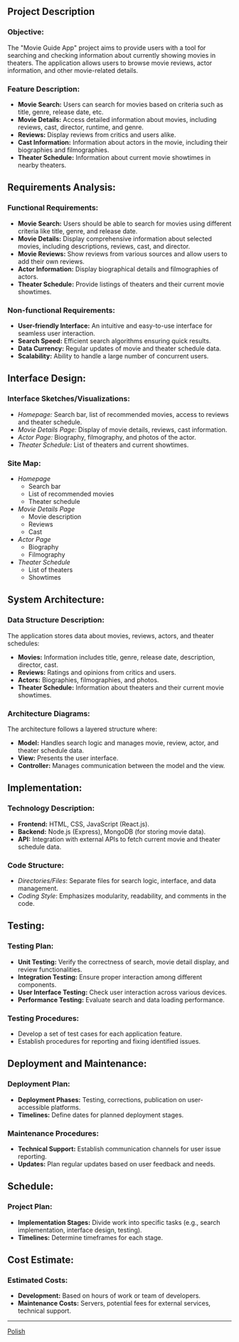## Project Description

### Objective:

The "Movie Guide App" project aims to provide users with a tool for searching and checking information about currently showing movies in theaters. The application allows users to browse movie reviews, actor information, and other movie-related details.

### Feature Description:

- **Movie Search:** Users can search for movies based on criteria such as title, genre, release date, etc.
- **Movie Details:** Access detailed information about movies, including reviews, cast, director, runtime, and genre.
- **Reviews:** Display reviews from critics and users alike.
- **Cast Information:** Information about actors in the movie, including their biographies and filmographies.
- **Theater Schedule:** Information about current movie showtimes in nearby theaters.

## Requirements Analysis:

### Functional Requirements:

- **Movie Search:** Users should be able to search for movies using different criteria like title, genre, and release date.
- **Movie Details:** Display comprehensive information about selected movies, including descriptions, reviews, cast, and director.
- **Movie Reviews:** Show reviews from various sources and allow users to add their own reviews.
- **Actor Information:** Display biographical details and filmographies of actors.
- **Theater Schedule:** Provide listings of theaters and their current movie showtimes.

### Non-functional Requirements:

- **User-friendly Interface:** An intuitive and easy-to-use interface for seamless user interaction.
- **Search Speed:** Efficient search algorithms ensuring quick results.
- **Data Currency:** Regular updates of movie and theater schedule data.
- **Scalability:** Ability to handle a large number of concurrent users.

## Interface Design:

### Interface Sketches/Visualizations:

- _Homepage:_ Search bar, list of recommended movies, access to reviews and theater schedule.
- _Movie Details Page:_ Display of movie details, reviews, cast information.
- _Actor Page:_ Biography, filmography, and photos of the actor.
- _Theater Schedule:_ List of theaters and current showtimes.

### Site Map:

- _Homepage_
  - Search bar
  - List of recommended movies
  - Theater schedule
- _Movie Details Page_
  - Movie description
  - Reviews
  - Cast
- _Actor Page_
  - Biography
  - Filmography
- _Theater Schedule_
  - List of theaters
  - Showtimes

## System Architecture:

### Data Structure Description:

The application stores data about movies, reviews, actors, and theater schedules:

- **Movies:** Information includes title, genre, release date, description, director, cast.
- **Reviews:** Ratings and opinions from critics and users.
- **Actors:** Biographies, filmographies, and photos.
- **Theater Schedule:** Information about theaters and their current movie showtimes.

### Architecture Diagrams:

The architecture follows a layered structure where:

- **Model:** Handles search logic and manages movie, review, actor, and theater schedule data.
- **View:** Presents the user interface.
- **Controller:** Manages communication between the model and the view.

## Implementation:

### Technology Description:

- **Frontend:** HTML, CSS, JavaScript (React.js).
- **Backend:** Node.js (Express), MongoDB (for storing movie data).
- **API:** Integration with external APIs to fetch current movie and theater schedule data.

### Code Structure:

- _Directories/Files_: Separate files for search logic, interface, and data management.
- _Coding Style_: Emphasizes modularity, readability, and comments in the code.

## Testing:

### Testing Plan:

- **Unit Testing:** Verify the correctness of search, movie detail display, and review functionalities.
- **Integration Testing:** Ensure proper interaction among different components.
- **User Interface Testing:** Check user interaction across various devices.
- **Performance Testing:** Evaluate search and data loading performance.

### Testing Procedures:

- Develop a set of test cases for each application feature.
- Establish procedures for reporting and fixing identified issues.

## Deployment and Maintenance:

### Deployment Plan:

- **Deployment Phases:** Testing, corrections, publication on user-accessible platforms.
- **Timelines:** Define dates for planned deployment stages.

### Maintenance Procedures:

- **Technical Support:** Establish communication channels for user issue reporting.
- **Updates:** Plan regular updates based on user feedback and needs.

## Schedule:

### Project Plan:

- **Implementation Stages:** Divide work into specific tasks (e.g., search implementation, interface design, testing).
- **Timelines:** Determine timeframes for each stage.

## Cost Estimate:

### Estimated Costs:

- **Development:** Based on hours of work or team of developers.
- **Maintenance Costs:** Servers, potential fees for external services, technical support.

---

[Polish](<Documents/README(PL).md>)
